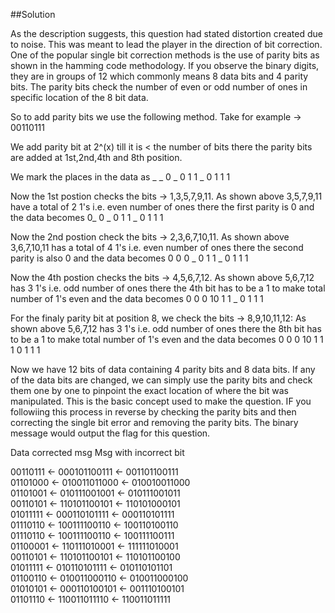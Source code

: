 ##Solution

As the description suggests, this question had stated distortion created due to noise. This was meant to lead the player in the direction of bit correction. One of the popular single 
bit correction methods is the use of parity bits as shown in the hamming code methodology. If you observe the binary digits, they are in groups of 12 which commonly means
8 data bits and 4 parity bits. The parity bits check the number of even or odd number of ones in specific location of the 8 bit data. 

So to add parity bits we use the following method. 
Take for example -> 00110111 

We add parity bit at 2^(x) till it is < the number of bits there the parity bits are added at 1st,2nd,4th and 8th position. 

We mark the places in the data as _ _ 0 _ 0 1 1 _ 0 1 1 1

Now the 1st postion checks the bits -> 1,3,5,7,9,11. 
As shown above 3,5,7,9,11 have a total of 2 1's i.e. even number of ones there the first parity is 0 and the data becomes 0_ 0 _ 0 1 1 _ 0 1 1 1

Now the 2nd postion check the bits -> 2,3,6,7,10,11.
As shown above 3,6,7,10,11 has a total of 4 1's i.e. even number of ones there the second parity is also 0 and the data becomes 0 0 0 _ 0 1 1 _ 0 1 1 1

Now the 4th postion checks the bits -> 4,5,6,7,12.
As shown above 5,6,7,12 has 3 1's i.e. odd number of ones there the 4th bit has to be a 1 to make total number of 1's even and the data becomes 0 0 0 10 1 1 _ 0 1 1 1

For the finaly parity bit at position 8, we check the bits ->  8,9,10,11,12:
As shown above 5,6,7,12 has 3 1's i.e. odd number of ones there the 8th bit has to be a 1 to make total number of 1's even and the data becomes 0 0 0 10 1 1 1 0 1 1 1

Now we have 12 bits of data containing 4 parity bits and 8 data bits. If any of the data bits are changed, we can simply use the parity bits and check them one by one to pinpoint the 
exact location of where the bit was manipulated. This is the basic concept used to make the question. IF you followiing this process in reverse by checking the parity bits and then 
correcting the single bit error and removing the parity bits. The binary message would output the flag for this question.


Data                   corrected msg             Msg with incorrect bit                  

00110111     <-   000101100111  <- 001101100111 <br> 
01101000     <-   010011011000  <- 010010011000  <br>
01101001     <-   010111001001  <- 010111001011 <br>
00110101     <-   110101100101  <- 110101000101<br>
01011111     <-   000110101111  <- 000110101111<br>
01110110     <-   100111100110  <- 100110100110<br>
01110110     <-   100111100110  <- 100111100111<br>
01100001     <-   110111010001  <- 111111010001<br>
00110101     <-   110101100101  <- 110101100100<br>
01011111     <-   010110101111  <- 010110101101<br>
01100110     <-   010011000110  <- 010011000100<br>
01010101     <-   000110100101  <- 001110100101<br>
01101110     <-   110011011110  <- 110011011111 <br>
